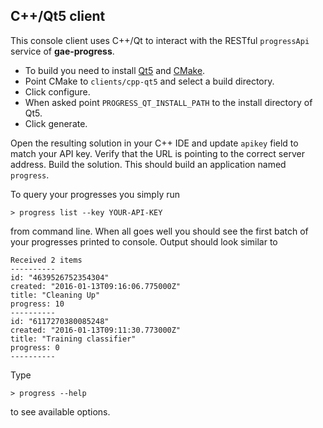 ## C++/Qt5 client

This console client uses C++/Qt to interact with the RESTful `progressApi` service of **gae-progress**.

 - To build you need to install [Qt5](http://www.qt.io) and [CMake](https://cmake.org).
 - Point CMake to `clients/cpp-qt5` and select a build directory.
 - Click configure.
 - When asked point `PROGRESS_QT_INSTALL_PATH` to the install directory of Qt5.
 - Click generate.

Open the resulting solution in your C++ IDE and update `apikey` field to match your API key. Verify that the URL is pointing to the correct server address. Build the solution. This should build an application named `progress`.

To query your progresses you simply run

```
> progress list --key YOUR-API-KEY
```

from command line. When all goes well you should see the first batch of your progresses printed to console. Output should look similar to

```
Received 2 items
----------
id: "4639526752354304"
created: "2016-01-13T09:16:06.775000Z"
title: "Cleaning Up"
progress: 10
----------
id: "6117270380085248"
created: "2016-01-13T09:11:30.773000Z"
title: "Training classifier"
progress: 0
----------
```

Type

```
> progress --help
```

to see available options.
